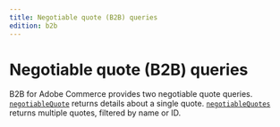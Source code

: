 ```yaml
---
title: Negotiable quote (B2B) queries
edition: b2b   
---
```


# Negotiable quote (B2B) queries

B2B for Adobe Commerce provides two negotiable quote queries. [`negotiableQuote`](./quote.md) returns details about a single quote. [`negotiableQuotes`](./quotes.md) returns multiple quotes, filtered by name or ID.
